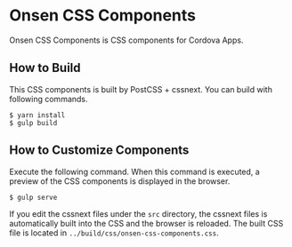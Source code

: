 # Onsen CSS Components

Onsen CSS Components is CSS components for Cordova Apps.

## How to Build

This CSS components is built by PostCSS + cssnext. You can build with following commands.

```
$ yarn install
$ gulp build
```

## How to Customize Components

Execute the following command. When this command is executed, a preview of the CSS components is displayed in the browser.

```
$ gulp serve
```

If you edit the cssnext files under the `src` directory, the cssnext files is automatically built into the CSS and the browser is reloaded. The built CSS file is located in `../build/css/onsen-css-components.css`.

